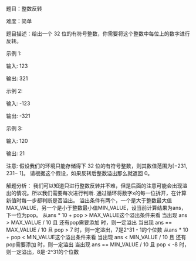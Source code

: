 题目：整数反转

难度：简单

题目描述：给出一个 32 位的有符号整数，你需要将这个整数中每位上的数字进行反转。

示例 1:

输入: 123

输出: 321

示例 2:


输入: -123

输出: -321

示例 3:

输入: 120

输出: 21

注意:
假设我们的环境只能存储得下 32 位的有符号整数，则其数值范围为[−231, 231− 1]。
请根据这个假设，如果反转后整数溢出那么就返回 0。

解题分析：
    我们可以知道只进行整数反转并不难，但是后面的注意可能会出现溢出的情况。所以我们需要每次进行判断.
    通过循环将数字x的每一位拆开，在计算新值时每一步都判断是否溢出。
    溢出条件有两个，一个是大于整数最大值MAX_VALUE，另一个是小于整数最小值MIN_VALUE，设当前计算结果为ans，下一位为pop。
    从ans * 10 + pop > MAX_VALUE这个溢出条件来看
    当出现 ans > MAX_VALUE / 10 且 还有pop需要添加 时，则一定溢出
    当出现 ans == MAX_VALUE / 10 且 pop > 7 时，则一定溢出，7是2^31 - 1的个位数
    从ans * 10 + pop < MIN_VALUE这个溢出条件来看
    当出现 ans < MIN_VALUE / 10 且 还有pop需要添加 时，则一定溢出
    当出现 ans == MIN_VALUE / 10 且 pop < -8 时，则一定溢出，8是-2^31的个位数
    
    
